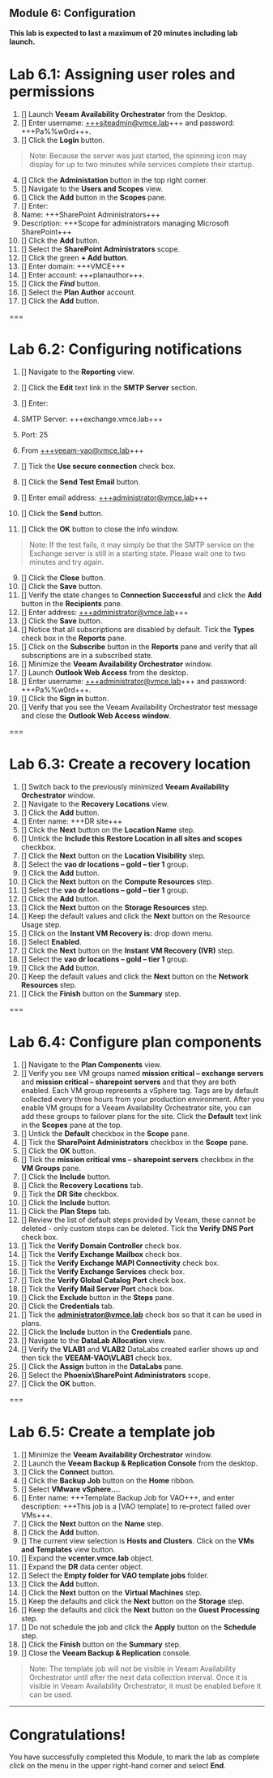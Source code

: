 Module 6: Configuration
---
**This lab is expected to last a maximum of 20 minutes including lab launch.**

# Lab 6.1: Assigning user roles and permissions

1. [] Launch **Veeam Availability Orchestrator** from the Desktop.
2. [] Enter username: +++siteadmin@vmce.lab+++ and password: +++Pa%%w0rd+++.
3. [] Click the **Login** button.
>Note: Because the server was just started, the spinning icon may display for up to two minutes while services complete their startup.

4. [] Click the **Administation** button in the top right corner.
5. [] Navigate to the **Users and Scopes** view.
6. [] Click the **Add** button in the **Scopes** pane.
7. [] Enter:
 1. Name: +++SharePoint Administrators+++
 2. Description: +++Scope for administrators managing Microsoft SharePoint+++
8. [] Click the **Add** button.
9. [] Select the **SharePoint Administrators** scope.
10. [] Click the green **\+ Add button**.
11. [] Enter domain: +++VMCE+++
12. [] Enter account: +++planauthor+++.
13. [] Click the ***Find*** button.
14. [] Select the **Plan Author** account.
15. [] Click the **Add** button.

===

# Lab 6.2: Configuring notifications

1. [] Navigate to the **Reporting** view.
2. [] Click the **Edit** text link in the **SMTP Server** section.
3. [] Enter:
 1. SMTP Server: +++exchange.vmce.lab+++
 2. Port: 25
 3. From +++veeam-vao@vmce.lab+++

4. [] Tick the **Use secure connection** check box.
5. [] Click the **Send Test Email** button.
6. [] Enter email address: +++administrator@vmce.lab+++
7. [] Click the **Send** button.
8. [] Click the **OK** button to close the info window.
> Note: If the test fails, it may simply be that the SMTP service on the Exchange server is still in a starting state. Please wait one to two minutes and try again.

9. [] Click the **Close** button.
10. [] Click the **Save** button.
11. [] Verify the state changes to **Connection Successful** and click the **Add** button in the **Recipients** pane.
12. [] Enter address: +++administrator@vmce.lab+++
13. [] Click the **Save** button.
14. [] Notice that all subscriptions are disabled by default. Tick the **Types** check box in the **Reports** pane.
15. [] Click on the **Subscribe** button in the **Reports** pane and verify that all subscriptions are in a subscribed state.
16. [] Minimize the **Veeam Availability Orchestrator** window.
17. [] Launch **Outlook Web Access** from the desktop.
18. [] Enter username: +++administrator@vmce.lab+++ and password: +++Pa%%w0rd+++.
19. [] Click the **Sign in** button.
20. [] Verify that you see the Veeam Availability Orchestrator test message and close the **Outlook Web Access window**.

===

# Lab 6.3: Create a recovery location

1. [] Switch back to the previously minimized **Veeam Availability Orchestrator** window.
1. [] Navigate to the **Recovery Locations** view.
2. [] Click the **Add** button.
3. [] Enter name: +++DR site+++
4. [] Click the **Next** button on the **Location Name** step.
5. [] Untick the **Include this Restore Location in all sites and scopes** checkbox.
6. [] Click the **Next** button on the **Location Visibility** step.
7. [] Select the **vao dr locations – gold – tier 1** group.
8. [] Click the **Add** button.
9. [] Click the **Next** button on the **Compute Resources** step.
10. [] Select the **vao dr locations – gold – tier 1** group.
11. [] Click the **Add** button.
12. [] Click the **Next** button on the **Storage Resources** step.
13. [] Keep the default values and click the **Next** button on the Resource Usage step.
14. [] Click on the **Instant VM Recovery is:** drop down menu.
15. [] Select **Enabled**.
16. [] Click the **Next** button on the **Instant VM Recovery (IVR)** step.
17. [] Select the **vao dr locations – gold – tier 1** group.
18. [] Click the **Add** button.
19. [] Keep the default values and click the **Next** button on the **Network Resources** step.
20. [] Click the **Finish** button on the **Summary** step.

===

# Lab 6.4: Configure plan components

1. [] Navigate to the **Plan Components** view.
3. [] Verify you see VM groups named **mission critical – exchange servers** and **mission critical – sharepoint servers** and that they are both enabled. Each VM group represents a vSphere tag. Tags are by default collected every three hours from your production environment. After you enable VM groups for a Veeam Availability Orchestrator site, you can add these groups to failover plans for the site. Click the **Default** text link in the **Scopes** pane at the top.
4. [] Untick the **Default** checkbox in the **Scope** pane.
5. [] Tick the **SharePoint Administrators** checkbox in the **Scope** pane.
6. [] Click the **OK** button.
7. [] Tick the **mission critical vms – sharepoint servers** checkbox in the **VM Groups** pane.
8. [] Click the **Include** button.
9. [] Click the **Recovery Locations** tab.
10. [] Tick the **DR Site** checkbox.
11. [] Click the **Include** button.
12. [] Click the **Plan Steps** tab.
13. [] Review the list of default steps provided by Veeam, these cannot be deleted - only custom steps can be deleted. Tick the **Verify DNS Port** check box.
15. [] Tick the **Verify Domain Controller** check box.
16. [] Tick the **Verify Exchange Mailbox** check box.
17. [] Tick the **Verify Exchange MAPI Connectivity** check box.
18. [] Tick the **Verify Exchange Services** check box.
19. [] Tick the **Verify Global Catalog Port** check box.
20. [] Tick the **Verify Mail Server Port** check box.
21. [] Click the **Exclude** button in the **Steps** pane.
22. []  Click the **Credentials** tab.
23. [] Tick the **administrator@vmce.lab** check box so that it can be used in plans.
24. [] Click the **Include** button in the **Credentials** pane.
25. [] Navigate to the **DataLab Allocation** view.
26. [] Verify the **VLAB1** and **VLAB2** DataLabs created earlier shows up and then tick the **VEEAM-VAO\VLAB1** check box.
27. [] Click the **Assign** button in the **DataLabs** pane.
28. [] Select the **Phoenix\SharePoint Administrators** scope.
29. [] Click the **OK** button.

===

# Lab 6.5: Create a template job

1. [] Minimize the **Veeam Availability Orchestrator** window.
1. [] Launch the **Veeam Backup & Replication Console** from the desktop.
2. [] Click the **Connect** button.
3. [] Click the **Backup Job** button on the **Home** ribbon.
4. [] Select **VMware vSphere...**.
5. [] Enter name: +++Template Backup Job for VAO+++, and enter description: +++This job is a \[VAO template\] to re-protect failed over VMs+++.
6. [] Click the **Next** button on the **Name** step.
7. [] Click the **Add** button.
8. [] The current view selection is **Hosts and Clusters**. Click on the **VMs and Templates** view button.
9. [] Expand the **vcenter.vmce.lab** object.
10. [] Expand the **DR** data center object.
11. [] Select the **Empty folder for VAO template jobs** folder.
12. [] Click the **Add** button.
13. [] Click the **Next** button on the **Virtual Machines** step.
14. [] Keep the defaults and click the **Next** button on the **Storage** step.
15. [] Keep the defaults and click the **Next** button on the **Guest Processing** step.
16. [] Do not schedule the job and click the **Apply** button on the **Schedule** step.
17. [] Click the **Finish** button on the **Summary** step.
18. [] Close the **Veeam Backup & Replication** console.
> Note: The template job will not be visible in Veeam Availability Orchestrator until after the next data collection interval. Once it is visible in Veeam Availability Orchestrator, it must be enabled before it can be used.

---

# Congratulations!

You have successfully completed this Module, to mark the lab as complete click on the menu in the upper right-hand corner and select **End**.
